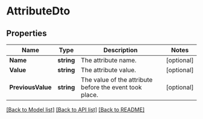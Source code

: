 # AttributeDto

## Properties

Name | Type | Description | Notes
------------ | ------------- | ------------- | -------------
**Name** | **string** | The attribute name. | [optional] 
**Value** | **string** | The attribute value. | [optional] 
**PreviousValue** | **string** | The value of the attribute before the event took place. | [optional] 

[[Back to Model list]](../README.md#documentation-for-models) [[Back to API list]](../README.md#documentation-for-api-endpoints) [[Back to README]](../README.md)


